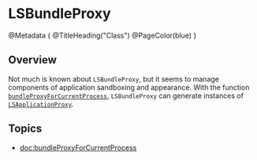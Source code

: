 # LSBundleProxy

@Metadata {
    @TitleHeading("Class")
    @PageColor(blue)
}

## Overview

Not much is known about `LSBundleProxy`, but it seems to manage components of application sandboxing and appearance. With the function [`bundleProxyForCurrentProcess`](<doc:bundleProxyForCurrentProcess>), `LSBundleProxy` can generate instances of [`LSApplicationProxy`](<doc:LSApplicationProxy>).

## Topics

- <doc:bundleProxyForCurrentProcess>
